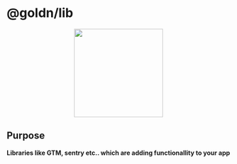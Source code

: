 # @goldn/lib

<p align="center">
    <img src="https://avatars.githubusercontent.com/u/78441134?s=200&v=4" height="200">
</p>

## Purpose

<b>Libraries like GTM, sentry etc.. which are adding functionallity to your app</b>
